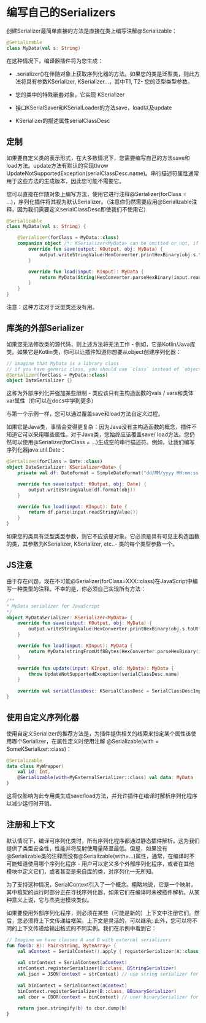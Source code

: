 # 编写自己的Serializers

创建Serializer最简单直接的方法是直接在类上编写注解@Serializable：

```kotlin
@Serializable
class MyData(val s: String)
```

在这种情况下，编译器插件将为您生成：

- .serializer()在伴随对象上获取序列化器的方法。如果您的类是泛型类，则此方法将具有参数KSerializer<T1>, KSerializer<T2>...，其中T1, T2- 您的泛型类型参数。

- 您的类中的特殊嵌套对象，它实现 KSerializer<MyData>

- 接口KSerialSaver和KSerialLoader的方法save，load以及update

- KSerializer的描述属性serialClassDesc

## 定制

如果要自定义类的表示形式，在大多数情况下，您需要编写自己的方法save和load方法。update方法有默认的实现throw UpdateNotSupportedException(serialClassDesc.name)。串行描述符属性通常用于这些方法的生成版本，因此您可能不需要它。

您可以直接在伴随对象上编写方法，使用它进行注释@Serializer(forClass = ...)，序列化插件将其视为默认Serializer。（注意你仍然需要应用@Serializable注释，因为我们需要定义serialClassDesc即使我们不使用它）

```kotlin
@Serializable
class MyData(val s: String) {

    @Serializer(forClass = MyData::class)
    companion object /*: KSerializer<MyData> can be omitted or not, if you like*/{
        override fun save(output: KOutput, obj: MyData) {
            output.writeStringValue(HexConverter.printHexBinary(obj.s.toByteArray()))
        }

        override fun load(input: KInput): MyData {
            return MyData(String(HexConverter.parseHexBinary(input.readStringValue())))
        }
    }
}
```

注意：这种方法对于泛型类还没有用。

## 库类的外部Serializer

如果您无法修改类的源代码，则上述方法将无法工作 - 例如，它是Kotlin/Java库类。如果它是Kotlin类，你可以让插件知道你想要从object创建序列化器：

```kotlin
// imagine that MyData is a library class
// if you have generic class, you should use `class` instead of `object`
@Serializer(forClass = MyData::class)
object DataSerializer {}
```

这称为外部序列化并强加某些限制 - 类应该只有主构造函数的vals / vars和类体var属性（你可以在docs中学到更多）

与第一个示例一样，您可以通过覆盖save和load方法自定义过程。

如果它是Java类，事情会变得更复杂：因为Java没有主构造函数的概念，插件不知道它可以采用哪些属性。对于Java类，您始终应该覆盖save/ load方法。您仍然可以使用@Serializer(forClass = ...)生成空的串行描述符。例如，让我们编写序列化器java.util.Date：

```kotlin
@Serializer(forClass = Date::class)
object DateSerializer: KSerializer<Date> {
    private val df: DateFormat = SimpleDateFormat("dd/MM/yyyy HH:mm:ss.SSS")

    override fun save(output: KOutput, obj: Date) {
        output.writeStringValue(df.format(obj))
    }

    override fun load(input: KInput): Date {
        return df.parse(input.readStringValue())
    }
}
```

如果您的类具有泛型类型参数，则它不应该是对象。它必须是具有可见主构造函数的类，其参数为KSerializer<T0>, KSerializer<T1>, etc..- 类的每个类型参数一个。

## JS注意

由于存在问题，现在不可能@Serializer(forClass=XXX::class)在JavaScript中编写一种类型的注释。不幸的是，你必须自己实现所有方法：

```kotlin
/**
* MyData serializer for JavaScript
*/
object MyDataSerializer: KSerializer<MyData> {
    override fun save(output: KOutput, obj: MyData) {
        output.writeStringValue(HexConverter.printHexBinary(obj.s.toUtf8Bytes()))
    }

    override fun load(input: KInput): MyData {
        return MyData(stringFromUtf8Bytes(HexConverter.parseHexBinary(input.readStringValue())))
    }

    override fun update(input: KInput, old: MyData): MyData {
        throw UpdateNotSupportedException(serialClassDesc.name)
    }
    
    override val serialClassDesc: KSerialClassDesc = SerialClassDescImpl("com.mypackage.MyData")
}
```

## 使用自定义序列化器

使用自定义Serializer的推荐方法是，为插件提供相关的线索来指定某个属性该使用哪个Serializer，在属性定义时使用注解 @Serializable(with = SomeKSerializer::class)：

```kotlin
@Serializable
data class MyWrapper(
    val id: Int,
    @Serializable(with=MyExternalSerializer::class) val data: MyData
)
```

这将仅影响为此专用类生成save/load方法，并允许插件在编译时解析序列化程序以减少运行时开销。

## 注册和上下文

默认情况下，编译可序列化类时，所有序列化程序都通过静态插件解析。这为我们提供了类型安全性，性能并将反射使用量降至最低。但是，如果没有 @Serializable类的注释而没有@Serializable(with=...)属性，通常，在编译时不可能知道使用哪个序列化程序 - 用户可以定义多个外部序列化程序，或者在其他模块中定义它们，或者甚至是来自库的类，对序列化一无所知。

为了支持这种情况，SerialContext引入了一个概念。粗略地说，它是一个映射，其中框架的运行时部分正在寻找序列化器，如果它们在编译时未被插件解析。从某种意义上说，它与杰克逊模块类似。

如果要使用外部序列化程序，则必须在某些（可能是新的）上下文中注册它们。然后，您必须将上下文传递给框架。上下文是灵活的，可以继承; 此外，您可以将不同的上下文传递给输出格式的不同实例。我们在示例中看到它：

```kotlin
// Imagine we have classes A and B with external serializers
fun foo(b: B): Pair<String, ByteArray> {
    val aContext = SerialContext().apply { registerSerializer(A::class, ASerializer) }
    
    val strContext = SerialContext(aContext) 
    strContext.registerSerializer(B::class, BStringSerializer)
    val json = JSON(context = strContext) // use string serializer for B in JSON
    
    val binContext = SerialContext(aContext)
    binContext.registerSerializer(B::class, BBinarySerializer)
    val cbor = CBOR(context = binContext) // user binarySerializer for B in CBOR
    
    return json.stringify(b) to cbor.dump(b)
} 
```
